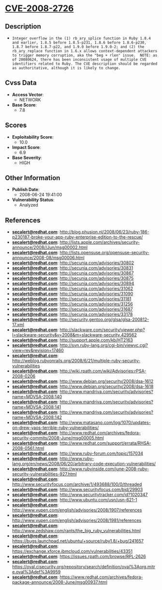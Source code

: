 
# [CVE-2008-2726](https://cve.mitre.org/cgi-bin/cvename.cgi?name=CVE-2008-2726)

## Description

- `Integer overflow in the (1) rb_ary_splice function in Ruby 1.8.4 and earlier, 1.8.5 before 1.8.5-p231, 1.8.6 before 1.8.6-p230, 1.8.7 before 1.8.7-p22, and 1.9.0 before 1.9.0-2; and (2) the rb_ary_replace function in 1.6.x allows context-dependent attackers to trigger memory corruption, aka the "beg + rlen" issue.  NOTE: as of 20080624, there has been inconsistent usage of multiple CVE identifiers related to Ruby. The CVE description should be regarded as authoritative, although it is likely to change.`

## Cvss Data

- **Access Vector**:
  - NETWORK
- **Base Score**:
  - 7.8

## Scores

- **Exploitability Score**:
  - 10.0
- **Impact Score**:
  - 6.9
- **Base Severity**:
  - HIGH

## Other Information

- **Publish Date**:
  - 2008-06-24 19:41:00
- **Vulnerability Status**:
  - Analyzed

## References

- **secalert@redhat.com**: http://blog.phusion.nl/2008/06/23/ruby-186-p230187-broke-your-app-ruby-enterprise-edition-to-the-rescue/
- **secalert@redhat.com**: http://lists.apple.com/archives/security-announce/2008//Jun/msg00002.html
- **secalert@redhat.com**: http://lists.opensuse.org/opensuse-security-announce/2008-08/msg00006.html
- **secalert@redhat.com**: http://secunia.com/advisories/30802
- **secalert@redhat.com**: http://secunia.com/advisories/30831
- **secalert@redhat.com**: http://secunia.com/advisories/30867
- **secalert@redhat.com**: http://secunia.com/advisories/30875
- **secalert@redhat.com**: http://secunia.com/advisories/30894
- **secalert@redhat.com**: http://secunia.com/advisories/31062
- **secalert@redhat.com**: http://secunia.com/advisories/31090
- **secalert@redhat.com**: http://secunia.com/advisories/31181
- **secalert@redhat.com**: http://secunia.com/advisories/31256
- **secalert@redhat.com**: http://secunia.com/advisories/31687
- **secalert@redhat.com**: http://secunia.com/advisories/33178
- **secalert@redhat.com**: http://security.gentoo.org/glsa/glsa-200812-17.xml
- **secalert@redhat.com**: http://slackware.com/security/viewer.php?l=slackware-security&y=2008&m=slackware-security.429562
- **secalert@redhat.com**: http://support.apple.com/kb/HT2163
- **secalert@redhat.com**: http://svn.ruby-lang.org/cgi-bin/viewvc.cgi?view=rev&revision=17460
- **secalert@redhat.com**: http://weblog.rubyonrails.org/2008/6/21/multiple-ruby-security-vulnerabilities
- **secalert@redhat.com**: http://wiki.rpath.com/wiki/Advisories:rPSA-2008-0206
- **secalert@redhat.com**: http://www.debian.org/security/2008/dsa-1612
- **secalert@redhat.com**: http://www.debian.org/security/2008/dsa-1618
- **secalert@redhat.com**: http://www.mandriva.com/security/advisories?name=MDVSA-2008:140
- **secalert@redhat.com**: http://www.mandriva.com/security/advisories?name=MDVSA-2008:141
- **secalert@redhat.com**: http://www.mandriva.com/security/advisories?name=MDVSA-2008:142
- **secalert@redhat.com**: http://www.matasano.com/log/1070/updates-on-drew-yaos-terrible-ruby-vulnerabilities/
- **secalert@redhat.com**: http://www.redhat.com/archives/fedora-security-commits/2008-June/msg00005.html
- **secalert@redhat.com**: http://www.redhat.com/support/errata/RHSA-2008-0561.html
- **secalert@redhat.com**: http://www.ruby-forum.com/topic/157034
- **secalert@redhat.com**: http://www.ruby-lang.org/en/news/2008/06/20/arbitrary-code-execution-vulnerabilities/
- **secalert@redhat.com**: http://www.rubyinside.com/june-2008-ruby-security-vulnerabilities-927.html
- **secalert@redhat.com**: http://www.securityfocus.com/archive/1/493688/100/0/threaded
- **secalert@redhat.com**: http://www.securityfocus.com/bid/29903
- **secalert@redhat.com**: http://www.securitytracker.com/id?1020347
- **secalert@redhat.com**: http://www.ubuntu.com/usn/usn-621-1
- **secalert@redhat.com**: http://www.vupen.com/english/advisories/2008/1907/references
- **secalert@redhat.com**: http://www.vupen.com/english/advisories/2008/1981/references
- **secalert@redhat.com**: http://www.zedshaw.com/rants/the_big_ruby_vulnerabilities.html
- **secalert@redhat.com**: https://bugs.launchpad.net/ubuntu/+source/ruby1.8/+bug/241657
- **secalert@redhat.com**: https://exchange.xforce.ibmcloud.com/vulnerabilities/43351
- **secalert@redhat.com**: https://issues.rpath.com/browse/RPL-2626
- **secalert@redhat.com**: https://oval.cisecurity.org/repository/search/definition/oval%3Aorg.mitre.oval%3Adef%3A9959
- **secalert@redhat.com**: https://www.redhat.com/archives/fedora-package-announce/2008-June/msg00937.html

